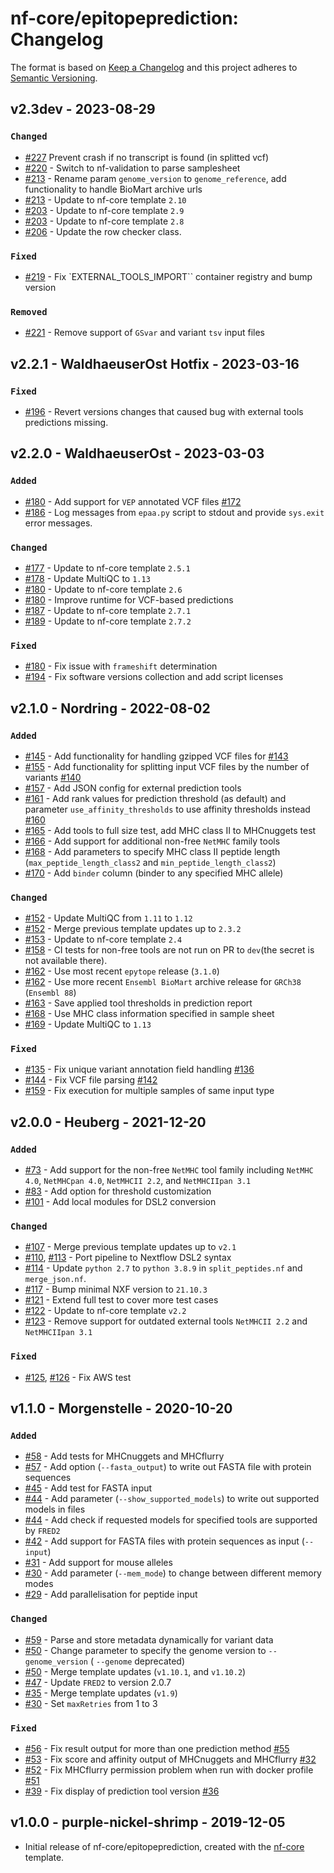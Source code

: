 # nf-core/epitopeprediction: Changelog

The format is based on [Keep a Changelog](https://keepachangelog.com/en/1.0.0/)
and this project adheres to [Semantic Versioning](https://semver.org/spec/v2.0.0.html).

## v2.3dev - 2023-08-29

### `Changed`

- [#227](https://github.com/nf-core/epitopeprediction/pull/227) Prevent crash if no transcript is found (in splitted vcf)
- [#220](https://github.com/nf-core/epitopeprediction/pull/220) - Switch to nf-validation to parse samplesheet
- [#213](https://github.com/nf-core/epitopeprediction/pull/203) - Rename param `genome_version` to `genome_reference`, add functionality to handle BioMart archive urls
- [#213](https://github.com/nf-core/epitopeprediction/pull/203) - Update to nf-core template `2.10`
- [#203](https://github.com/nf-core/epitopeprediction/pull/203) - Update to nf-core template `2.9`
- [#203](https://github.com/nf-core/epitopeprediction/pull/203) - Update to nf-core template `2.8`
- [#206](https://github.com/nf-core/epitopeprediction/issues/206) - Update the row checker class.

### `Fixed`

- [#219](https://github.com/nf-core/epitopeprediction/pull/219) - Fix `EXTERNAL_TOOLS_IMPORT`` container registry and bump version

### `Removed`

- [#221](https://github.com/nf-core/epitopeprediction/pull/221) - Remove support of `GSvar` and variant `tsv` input files

## v2.2.1 - WaldhaeuserOst Hotfix - 2023-03-16

### `Fixed`

- [#196](https://github.com/nf-core/epitopeprediction/pull/196) - Revert versions changes that caused bug with external tools predictions missing.

## v2.2.0 - WaldhaeuserOst - 2023-03-03

### `Added`

- [#180](https://github.com/nf-core/epitopeprediction/pull/180) - Add support for `VEP` annotated VCF files [#172](https://github.com/nf-core/epitopeprediction/issues/172)
- [#186](https://github.com/nf-core/epitopeprediction/pull/186) - Log messages from `epaa.py` script to stdout and provide `sys.exit` error messages.

### `Changed`

- [#177](https://github.com/nf-core/epitopeprediction/pull/177) - Update to nf-core template `2.5.1`
- [#178](https://github.com/nf-core/epitopeprediction/pull/178) - Update MultiQC to `1.13`
- [#180](https://github.com/nf-core/epitopeprediction/pull/180) - Update to nf-core template `2.6`
- [#180](https://github.com/nf-core/epitopeprediction/pull/180) - Improve runtime for VCF-based predictions
- [#187](https://github.com/nf-core/epitopeprediction/pull/187) - Update to nf-core template `2.7.1`
- [#189](https://github.com/nf-core/epitopeprediction/pull/189) - Update to nf-core template `2.7.2`

### `Fixed`

- [#180](https://github.com/nf-core/epitopeprediction/pull/180) - Fix issue with `frameshift` determination
- [#194](https://github.com/nf-core/epitopeprediction/pull/194) - Fix software versions collection and add script licenses

## v2.1.0 - Nordring - 2022-08-02

### `Added`

- [#145](https://github.com/nf-core/epitopeprediction/pull/145) - Add functionality for handling gzipped VCF files for [#143](https://github.com/nf-core/epitopeprediction/issues/143)
- [#155](https://github.com/nf-core/epitopeprediction/pull/155) - Add functionality for splitting input VCF files by the number of variants [#140](https://github.com/nf-core/epitopeprediction/issues/140)
- [#157](https://github.com/nf-core/epitopeprediction/pull/157) - Add JSON config for external prediction tools
- [#161](https://github.com/nf-core/epitopeprediction/pull/161) - Add rank values for prediction threshold (as default) and parameter `use_affinity_thresholds` to use affinity thresholds instead [#160](https://github.com/nf-core/epitopeprediction/issues/160)
- [#165](https://github.com/nf-core/epitopeprediction/pull/165) - Add tools to full size test, add MHC class II to MHCnuggets test
- [#166](https://github.com/nf-core/epitopeprediction/pull/166) - Add support for additional non-free `NetMHC` family tools
- [#168](https://github.com/nf-core/epitopeprediction/pull/168) - Add parameters to specify MHC class II peptide length (`max_peptide_length_class2` and `min_peptide_length_class2`)
- [#170](https://github.com/nf-core/epitopeprediction/pull/170) - Add `binder` column (binder to any specified MHC allele)

### `Changed`

- [#152](https://github.com/nf-core/epitopeprediction/pull/152) - Update MultiQC from `1.11` to `1.12`
- [#152](https://github.com/nf-core/epitopeprediction/pull/152) - Merge previous template updates up to `2.3.2`
- [#153](https://github.com/nf-core/epitopeprediction/pull/153) - Update to nf-core template `2.4`
- [#158](https://github.com/nf-core/epitopeprediction/pull/158) - CI tests for non-free tools are not run on PR to `dev`(the secret is not available there).
- [#162](https://github.com/nf-core/epitopeprediction/pull/162) - Use most recent `epytope` release (`3.1.0`)
- [#162](https://github.com/nf-core/epitopeprediction/pull/162) - Use more recent `Ensembl BioMart` archive release for `GRCh38` (`Ensembl 88`)
- [#163](https://github.com/nf-core/epitopeprediction/pull/163) - Save applied tool thresholds in prediction report
- [#168](https://github.com/nf-core/epitopeprediction/pull/168) - Use MHC class information specified in sample sheet
- [#169](https://github.com/nf-core/epitopeprediction/pull/169) - Update MultiQC to `1.13`

### `Fixed`

- [#135](https://github.com/nf-core/epitopeprediction/pull/135) - Fix unique variant annotation field handling [#136](https://github.com/nf-core/epitopeprediction/issues/136)
- [#144](https://github.com/nf-core/epitopeprediction/pull/144) - Fix VCF file parsing [#142](https://github.com/nf-core/epitopeprediction/issues/142)
- [#159](https://github.com/nf-core/epitopeprediction/pull/159) - Fix execution for multiple samples of same input type

## v2.0.0 - Heuberg - 2021-12-20

### `Added`

- [#73](https://github.com/nf-core/epitopeprediction/pull/73) - Add support for the non-free `NetMHC` tool family including `NetMHC 4.0`, `NetMHCpan 4.0`, `NetMHCII 2.2`, and `NetMHCIIpan 3.1`
- [#83](https://github.com/nf-core/epitopeprediction/pull/83) - Add option for threshold customization
- [#101](https://github.com/nf-core/epitopeprediction/pull/101) - Add local modules for DSL2 conversion

### `Changed`

- [#107](https://github.com/nf-core/epitopeprediction/pull/107) - Merge previous template updates up to `v2.1`
- [#110](https://github.com/nf-core/epitopeprediction/pull/110), [#113](https://github.com/nf-core/epitopeprediction/pull/113) - Port pipeline to Nextflow DSL2 syntax
- [#114](https://github.com/nf-core/epitopeprediction/pull/114) - Update `python 2.7` to `python 3.8.9` in `split_peptides.nf` and `merge_json.nf`.
- [#117](https://github.com/nf-core/epitopeprediction/pull/117) - Bump minimal NXF version to `21.10.3`
- [#121](https://github.com/nf-core/epitopeprediction/pull/121) - Extend full test to cover more test cases
- [#122](https://github.com/nf-core/epitopeprediction/pull/122) - Update to nf-core template `v2.2`
- [#123](https://github.com/nf-core/epitopeprediction/pull/123) - Remove support for outdated external tools `NetMHCII 2.2` and `NetMHCIIpan 3.1`

### `Fixed`

- [#125](https://github.com/nf-core/epitopeprediction/pull/125), [#126](https://github.com/nf-core/epitopeprediction/pull/126) - Fix AWS test

## v1.1.0 - Morgenstelle - 2020-10-20

### `Added`

- [#58](https://github.com/nf-core/epitopeprediction/pull/58) - Add tests for MHCnuggets and MHCflurry
- [#57](https://github.com/nf-core/epitopeprediction/pull/57) - Add option (`--fasta_output`) to write out FASTA file with protein sequences
- [#45](https://github.com/nf-core/epitopeprediction/pull/45) - Add test for FASTA input
- [#44](https://github.com/nf-core/epitopeprediction/pull/44) - Add parameter (`--show_supported_models`) to write out supported models in files
- [#44](https://github.com/nf-core/epitopeprediction/pull/44) - Add check if requested models for specified tools are supported by `FRED2`
- [#42](https://github.com/nf-core/epitopeprediction/pull/42) - Add support for FASTA files with protein sequences as input (`--input`)
- [#31](https://github.com/nf-core/epitopeprediction/pull/31) - Add support for mouse alleles
- [#30](https://github.com/nf-core/epitopeprediction/pull/30) - Add parameter (`--mem_mode`) to change between different memory modes
- [#29](https://github.com/nf-core/epitopeprediction/pull/29) - Add parallelisation for peptide input

### `Changed`

- [#59](https://github.com/nf-core/epitopeprediction/pull/59) - Parse and store metadata dynamically for variant data
- [#50](https://github.com/nf-core/epitopeprediction/pull/50) - Change parameter to specify the genome version to `--genome_version` ( `--genome` deprecated)
- [#50](https://github.com/nf-core/epitopeprediction/pull/50) - Merge template updates (`v1.10.1`, and `v1.10.2`)
- [#47](https://github.com/nf-core/epitopeprediction/pull/47) - Update `FRED2` to version 2.0.7
- [#35](https://github.com/nf-core/epitopeprediction/pull/35) - Merge template updates (`v1.9`)
- [#30](https://github.com/nf-core/epitopeprediction/pull/30) - Set `maxRetries` from 1 to 3

### `Fixed`

- [#56](https://github.com/nf-core/epitopeprediction/pull/56) - Fix result output for more than one prediction method [#55](https://github.com/nf-core/epitopeprediction/issues/55)
- [#53](https://github.com/nf-core/epitopeprediction/pull/53) - Fix score and affinity output of MHCnuggets and MHCflurry [#32](https://github.com/nf-core/epitopeprediction/issues/32)
- [#52](https://github.com/nf-core/epitopeprediction/pull/52) - Fix MHCflurry permission problem when run with docker profile [#51](https://github.com/nf-core/epitopeprediction/issues/51)
- [#39](https://github.com/nf-core/epitopeprediction/pull/39) - Fix display of prediction tool version [#36](https://github.com/nf-core/epitopeprediction/issues/36)

## v1.0.0 - purple-nickel-shrimp - 2019-12-05

- Initial release of nf-core/epitopeprediction, created with the [nf-core](http://nf-co.re/) template.
